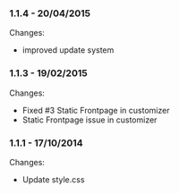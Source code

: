 

### 1.1.4 - 20/04/2015

 Changes: 


 * improved update system


### 1.1.3 - 19/02/2015

 Changes: 


 * Fixed #3 Static Frontpage in customizer
 * Static Frontpage issue in customizer


### 1.1.1 - 17/10/2014

 Changes: 


 * Update style.css
